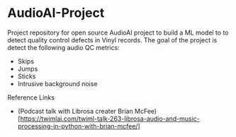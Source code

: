 # AudioAI-Project
Project repository for open source AudioAI project to build a ML model to to detect quality control defects in Vinyl records.
The goal of the project is detect the following audio QC metrics:
* Skips
* Jumps
* Sticks
* Intrusive background noise

Reference Links
* (Podcast talk with Librosa creater Brian McFee)[https://twimlai.com/twiml-talk-263-librosa-audio-and-music-processing-in-python-with-brian-mcfee/]
